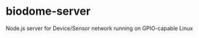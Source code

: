 biodome-server
==============

Node.js server for Device/Sensor network running on GPIO-capable Linux
